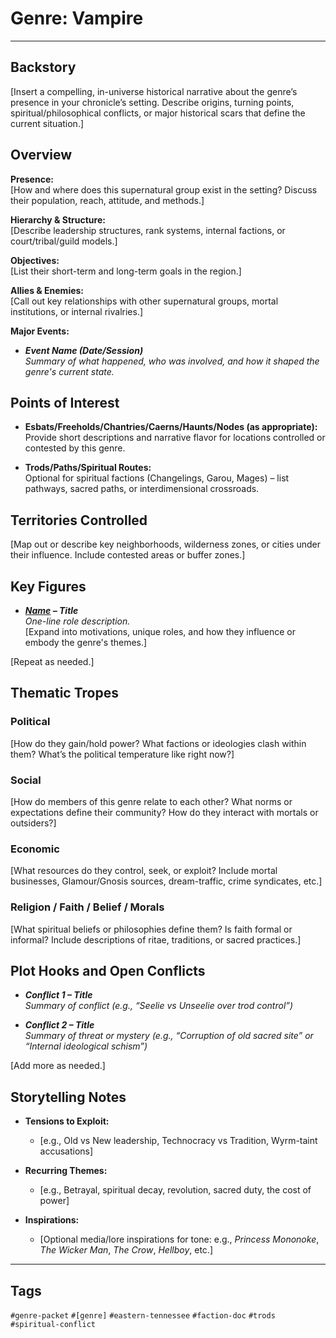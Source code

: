 # Genre: Vampire

---

## Backstory

[Insert a compelling, in-universe historical narrative about the genre’s presence in your chronicle’s setting. Describe origins, turning points, spiritual/philosophical conflicts, or major historical scars that define the current situation.]

## Overview

**Presence:**  
[How and where does this supernatural group exist in the setting? Discuss their population, reach, attitude, and methods.]

**Hierarchy & Structure:**  
[Describe leadership structures, rank systems, internal factions, or court/tribal/guild models.]

**Objectives:**  
[List their short-term and long-term goals in the region.]

**Allies & Enemies:**  
[Call out key relationships with other supernatural groups, mortal institutions, or internal rivalries.]

**Major Events:**  
- ***Event Name (Date/Session)***  
  _Summary of what happened, who was involved, and how it shaped the genre's current state._

## Points of Interest

- **Esbats/Freeholds/Chantries/Caerns/Haunts/Nodes (as appropriate):**  
  Provide short descriptions and narrative flavor for locations controlled or contested by this genre.

- **Trods/Paths/Spiritual Routes:**  
  Optional for spiritual factions (Changelings, Garou, Mages) – list pathways, sacred paths, or interdimensional crossroads.

## Territories Controlled

[Map out or describe key neighborhoods, wilderness zones, or cities under their influence. Include contested areas or buffer zones.]

## Key Figures

- ***[Name](./NPC_Filename.md) – Title***  
  _One-line role description._  
  [Expand into motivations, unique roles, and how they influence or embody the genre's themes.]

[Repeat as needed.]

## Thematic Tropes

### Political  
[How do they gain/hold power? What factions or ideologies clash within them? What’s the political temperature like right now?]

### Social  
[How do members of this genre relate to each other? What norms or expectations define their community? How do they interact with mortals or outsiders?]

### Economic  
[What resources do they control, seek, or exploit? Include mortal businesses, Glamour/Gnosis sources, dream-traffic, crime syndicates, etc.]

### Religion / Faith / Belief / Morals  
[What spiritual beliefs or philosophies define them? Is faith formal or informal? Include descriptions of ritae, traditions, or sacred practices.]

## Plot Hooks and Open Conflicts

- ***Conflict 1 – Title***  
  _Summary of conflict (e.g., “Seelie vs Unseelie over trod control”)_

- ***Conflict 2 – Title***  
  _Summary of threat or mystery (e.g., “Corruption of old sacred site” or “Internal ideological schism”)_

[Add more as needed.]

## Storytelling Notes

- **Tensions to Exploit:**  
  - [e.g., Old vs New leadership, Technocracy vs Tradition, Wyrm-taint accusations]

- **Recurring Themes:**  
  - [e.g., Betrayal, spiritual decay, revolution, sacred duty, the cost of power]

- **Inspirations:**  
  - [Optional media/lore inspirations for tone: e.g., *Princess Mononoke*, *The Wicker Man*, *The Crow*, *Hellboy*, etc.]

---

## Tags

`#genre-packet` `#[genre]` `#eastern-tennessee` `#faction-doc` `#trods` `#spiritual-conflict`
